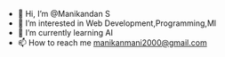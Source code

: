 - 👋 Hi, I’m @Manikandan S
- 👀 I’m interested in Web Development,Programming,Ml 
- 🌱 I’m currently learning AI
- 📫 How to reach me manikanmani2000@gmail.com

<!---
ManikandanS8377/ManikandanS8377 is a ✨ special ✨ repository because its `README.md` (this file) appears on your GitHub profile.
You can click the Preview link to take a look at your changes.
--->
